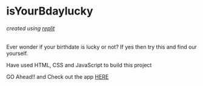 # isYourBdaylucky
###### created using [replit](replit.com)

Ever wonder if your birthdate is lucky or not? If yes then try this and find our yourself. 

Have used HTML, CSS and JavaScript to build this project

GO Ahead!! and Check out the app [HERE](https://isyourbdaylucky.swapilverma.repl.co/)
